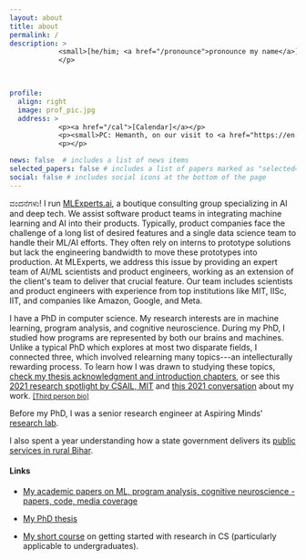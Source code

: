 ```yaml
---
layout: about
title: about
permalink: /
description: >
            <small>[he/him; <a href="/pronounce">pronounce my name</a>]</small>
            </p>
            


profile:
  align: right
  image: prof_pic.jpg
  address: >
            <p><a href="/cal">[Calendar]</a></p>
            <p><small>PC: Hemanth, on our visit to <a href="https://en.wikipedia.org/wiki/Kuppalli">Kuppalli</a>. December 2019.</small></p>
            <p></p>

news: false  # includes a list of news items
selected_papers: false # includes a list of papers marked as "selected={true}"
social: false # includes social icons at the bottom of the page
---
```


<p>
ವಂದನೆಗಳು! I run <a href="https://mlexperts.ai/">MLExperts.ai</a>, a boutique consulting group specializing in AI and deep tech. We assist software product teams in integrating machine learning and AI into their products. Typically, product companies face the challenge of a long list of desired features and a single data science team to handle their ML/AI efforts. They often rely on interns to prototype solutions but lack the engineering bandwidth to move these prototypes into production. At MLExperts, we address this issue by providing an expert team of AI/ML scientists and product engineers, working as an extension of the client's team to deliver that crucial feature. Our team includes scientists and product engineers with experience from top institutions like MIT, IISc, IIT, and companies like Amazon, Google, and Meta.
</p>

<p>
I have a PhD in computer science. My research interests are in machine learning, program analysis, and cognitive neuroscience. During my PhD, I studied how programs are represented by both our brains and machines. Unlike a typical PhD which explores at most two disparate fields, I connected three, which involved relearning many topics---an intellecturally rewarding process. To learn how I was drawn to studying these topics, <a href="https://shashank-srikant.github.io/assets/pdf/srikant-shash-phd-eecs-2023-thesis-ack-intro.pdf">check my thesis acknowledgment and introduction chapters</a>, or see this <a href="https://cap.csail.mit.edu/engage/spotlights/shashank-srikant">2021 research spotlight by CSAIL, MIT</a> and <a href="https://www.youtube.com/watch?v=3tuhyQR2L0I">this 2021 conversation</a> about my work. <small><a href="https://shashank-srikant.github.io/bio.txt">[Third person bio]</a></small>
</p>

<p>Before my PhD, I was a senior research engineer at Aspiring Minds' <a href="http://research.aspiringminds.com">research lab</a>.

I also spent a year understanding how a state government delivers its <a href="http://sevasetu.org/">public services in rural Bihar</a>.</p>

#### Links

- <p> <a href="https://shashank-srikant.github.io/tag/papers/">My academic papers on ML, program analysis, cognitive neuroscience - papers, code, media coverage</a></p>

- <p><a href="https://shashank-srikant.github.io/notes/thesis/">My PhD thesis</a></p>

- <p><a href="https://shashank-srikant.github.io/notes/aspiring-academics/">My short course</a> on getting started with research in CS (particularly applicable to undergraduates).</p>
